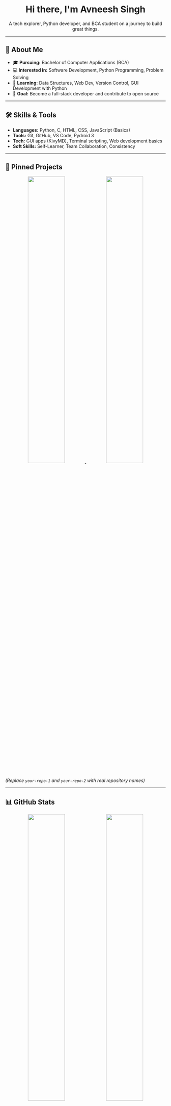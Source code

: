 <h1 align="center">Hi there, I'm Avneesh Singh</h1>
<p align="center">A tech explorer, Python developer, and BCA student on a journey to build great things.</p>

---

## 🚀 About Me

- 🎓 **Pursuing:** Bachelor of Computer Applications (BCA)  
- 💻 **Interested in:** Software Development, Python Programming, Problem Solving  
- 🌱 **Learning:** Data Structures, Web Dev, Version Control, GUI Development with Python  
- 🎯 **Goal:** Become a full-stack developer and contribute to open source  

---

## 🛠️ Skills & Tools

- **Languages:** Python, C, HTML, CSS, JavaScript (Basics)  
- **Tools:** Git, GitHub, VS Code, Pydroid 3  
- **Tech:** GUI apps (KivyMD), Terminal scripting, Web development basics  
- **Soft Skills:** Self-Learner, Team Collaboration, Consistency  

---

## 📌 Pinned Projects

<p align="center">
  <a href="https://github.com/avneeshsingh0">
    <img width="48%" src="https://github-readme-stats.vercel.app/api/pin/?username=avneeshsingh0& BasicCalculator &theme=radical" />
  </a>
  <a href="https://github.com/avneeshsingh0">
    <img width="48%" src="https://github-readme-stats.vercel.app/api/pin/?username=avneeshsingh0&repo=your-repo-2&theme=radical" />
  </a>
</p>

*(Replace `your-repo-1` and `your-repo-2` with real repository names)*

---

## 📊 GitHub Stats

<p align="center">
  <img width="48%" src="https://github-readme-stats.vercel.app/api?username=avneeshsingh0&show_icons=true&theme=radical" />
  <img width="48%" src="https://github-readme-streak-stats.herokuapp.com/?user=avneeshsingh0&theme=radical" />
</p>

---

## 🏆 GitHub Trophies

<p align="center">
  <img src="https://github-profile-trophy.vercel.app/?username=avneeshsingh0&theme=radical&no-bg=true&margin-w=10" />
</p>

---

## 📈 Contribution Graph

<p align="center">
  <img src="https://github-readme-activity-graph.vercel.app/graph?username=avneeshsingh0&theme=github-dark" />
</p>

---

## 🤝 Connect with Me

- **GitHub:** [@avneeshsingh0](https://github.com/avneeshsingh0)   
- **Email:** *(avneeshsingh0999@gmail.com)*  

---

> “Consistency and curiosity are the two wings of a developer.”
